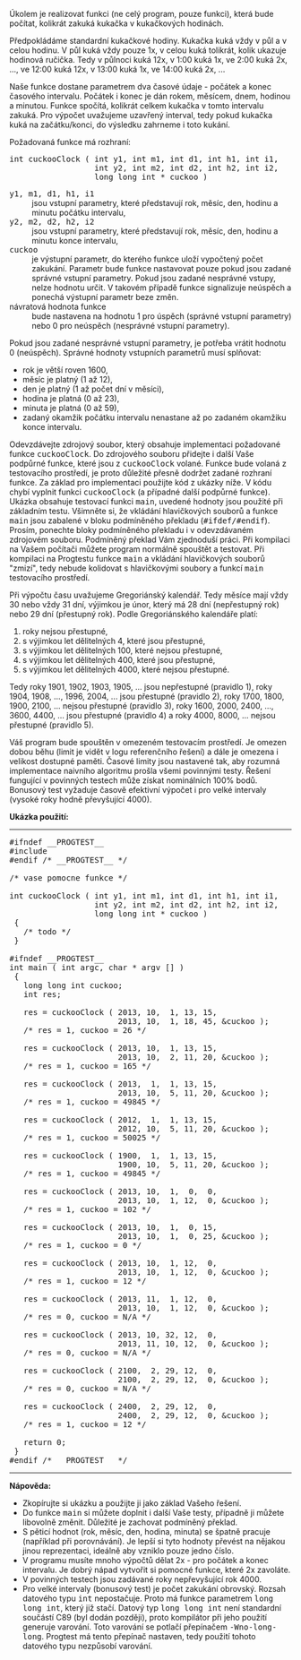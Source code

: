 Úkolem je realizovat funkci (ne celý program, pouze funkci), která bude počítat, kolikrát zakuká kukačka v kukačkových hodinách.

Předpokládáme standardní kukačkové hodiny. Kukačka kuká vždy v půl a v celou hodinu. V půl kuká vždy pouze 1x, v celou kuká tolikrát, kolik ukazuje hodinová ručička. Tedy v půlnoci kuká 12x, v 1:00 kuká 1x, ve 2:00 kuká 2x, ..., ve 12:00 kuká 12x, v 13:00 kuká 1x, ve 14:00 kuká 2x, ...

Naše funkce dostane parametrem dva časové údaje - počátek a konec časového intervalu. Počátek i konec je dán rokem, měsícem, dnem, hodinou a minutou. Funkce spočítá, kolikrát celkem kukačka v tomto intervalu zakuká. Pro výpočet uvažujeme uzavřený interval, tedy pokud kukačka kuká na začátku/konci, do výsledku zahrneme i toto kukání.

Požadovaná funkce má rozhraní:

<pre>int cuckooClock ( int y1, int m1, int d1, int h1, int i1,
                  int y2, int m2, int d2, int h2, int i2,
                  long long int * cuckoo )
</pre>

<dl>

<dt><tt>y1, m1, d1, h1, i1</tt></dt>

<dd>jsou vstupní parametry, které představují rok, měsíc, den, hodinu a minutu počátku intervalu,</dd>

<dt><tt>y2, m2, d2, h2, i2</tt></dt>

<dd>jsou vstupní parametry, které představují rok, měsíc, den, hodinu a minutu konce intervalu,</dd>

<dt><tt>cuckoo</tt></dt>

<dd>je výstupní parametr, do kterého funkce uloží vypočtený počet zakukání. Parametr bude funkce nastavovat pouze pokud jsou zadané správné vstupní parametry. Pokud jsou zadané nesprávné vstupy, nelze hodnotu určit. V takovém případě funkce signalizuje neúspěch a ponechá výstupní parametr beze změn.</dd>

<dt>návratová hodnota funkce</dt>

<dd>bude nastavena na hodnotu 1 pro úspěch (správné vstupní parametry) nebo 0 pro neúspěch (nesprávné vstupní parametry).</dd>

</dl>

Pokud jsou zadané nesprávné vstupní parametry, je potřeba vrátit hodnotu 0 (neúspěch). Správné hodnoty vstupních parametrů musí splňovat:

*   rok je větší roven 1600,
*   měsíc je platný (1 až 12),
*   den je platný (1 až počet dní v měsíci),
*   hodina je platná (0 až 23),
*   minuta je platná (0 až 59),
*   zadaný okamžik počátku intervalu nenastane až po zadaném okamžiku konce intervalu.

Odevzdávejte zdrojový soubor, který obsahuje implementaci požadované funkce <tt>cuckooClock</tt>. Do zdrojového souboru přidejte i další Vaše podpůrné funkce, které jsou z <tt>cuckooClock</tt> volané. Funkce bude volaná z testovacího prostředí, je proto důležité přesně dodržet zadané rozhraní funkce. Za základ pro implementaci použijte kód z ukázky níže. V kódu chybí vyplnit funkci <tt>cuckooClock</tt> (a případné další podpůrné funkce). Ukázka obsahuje testovací funkci <tt>main</tt>, uvedené hodnoty jsou použité při základním testu. Všimněte si, že vkládání hlavičkových souborů a funkce <tt>main</tt> jsou zabalené v bloku podmíněného překladu (<tt>#ifdef/#endif</tt>). Prosím, ponechte bloky podmíněného překladu i v odevzdávaném zdrojovém souboru. Podmíněný překlad Vám zjednoduší práci. Při kompilaci na Vašem počítači můžete program normálně spouštět a testovat. Při kompilaci na Progtestu funkce <tt>main</tt> a vkládání hlavičkových souborů "zmizí", tedy nebude kolidovat s hlavičkovými soubory a funkcí <tt>main</tt> testovacího prostředí.

Při výpočtu času uvažujeme Gregoriánský kalendář. Tedy měsíce mají vždy 30 nebo vždy 31 dní, výjimkou je únor, který má 28 dní (nepřestupný rok) nebo 29 dní (přestupný rok). Podle Gregoriánského kalendáře platí:

1.  roky nejsou přestupné,
2.  s výjimkou let dělitelných 4, které jsou přestupné,
3.  s výjimkou let dělitelných 100, které nejsou přestupné,
4.  s výjimkou let dělitelných 400, které jsou přestupné,
5.  s výjimkou let dělitelných 4000, které nejsou přestupné.

Tedy roky 1901, 1902, 1903, 1905, ... jsou nepřestupné (pravidlo 1), roky 1904, 1908, ..., 1996, 2004, ... jsou přestupné (pravidlo 2), roky 1700, 1800, 1900, 2100, ... nejsou přestupné (pravidlo 3), roky 1600, 2000, 2400, ..., 3600, 4400, ... jsou přestupné (pravidlo 4) a roky 4000, 8000, ... nejsou přestupné (pravidlo 5).

Váš program bude spouštěn v omezeném testovacím prostředí. Je omezen dobou běhu (limit je vidět v logu referenčního řešení) a dále je omezena i velikost dostupné paměti. Časové limity jsou nastavené tak, aby rozumná implementace naivního algoritmu prošla všemi povinnými testy. Řešení fungující v povinných testech může získat nominálních 100% bodů. Bonusový test vyžaduje časově efektivní výpočet i pro velké intervaly (vysoké roky hodně převyšující 4000).

**Ukázka použití:**  

* * *

<pre>#ifndef __PROGTEST__
#include <stdio.h>
#endif /* __PROGTEST__ */

/* vase pomocne funkce */

int cuckooClock ( int y1, int m1, int d1, int h1, int i1,
                  int y2, int m2, int d2, int h2, int i2,
                  long long int * cuckoo )
 {
   /* todo */
 }

#ifndef __PROGTEST__
int main ( int argc, char * argv [] )
 {
   long long int cuckoo;
   int res;

   res = cuckooClock ( 2013, 10,  1, 13, 15,
                       2013, 10,  1, 18, 45, &cuckoo );
   /* res = 1, cuckoo = 26 */

   res = cuckooClock ( 2013, 10,  1, 13, 15,
                       2013, 10,  2, 11, 20, &cuckoo );
   /* res = 1, cuckoo = 165 */

   res = cuckooClock ( 2013,  1,  1, 13, 15,
                       2013, 10,  5, 11, 20, &cuckoo );
   /* res = 1, cuckoo = 49845 */

   res = cuckooClock ( 2012,  1,  1, 13, 15,
                       2012, 10,  5, 11, 20, &cuckoo );
   /* res = 1, cuckoo = 50025 */

   res = cuckooClock ( 1900,  1,  1, 13, 15,
                       1900, 10,  5, 11, 20, &cuckoo );
   /* res = 1, cuckoo = 49845 */

   res = cuckooClock ( 2013, 10,  1,  0,  0,
                       2013, 10,  1, 12,  0, &cuckoo );
   /* res = 1, cuckoo = 102 */

   res = cuckooClock ( 2013, 10,  1,  0, 15,
                       2013, 10,  1,  0, 25, &cuckoo );
   /* res = 1, cuckoo = 0 */

   res = cuckooClock ( 2013, 10,  1, 12,  0,
                       2013, 10,  1, 12,  0, &cuckoo );
   /* res = 1, cuckoo = 12 */

   res = cuckooClock ( 2013, 11,  1, 12,  0,
                       2013, 10,  1, 12,  0, &cuckoo );
   /* res = 0, cuckoo = N/A */

   res = cuckooClock ( 2013, 10, 32, 12,  0,
                       2013, 11, 10, 12,  0, &cuckoo );
   /* res = 0, cuckoo = N/A */

   res = cuckooClock ( 2100,  2, 29, 12,  0,
                       2100,  2, 29, 12,  0, &cuckoo );
   /* res = 0, cuckoo = N/A */

   res = cuckooClock ( 2400,  2, 29, 12,  0,
                       2400,  2, 29, 12,  0, &cuckoo );
   /* res = 1, cuckoo = 12 */

   return 0;
 }
#endif /* __PROGTEST__ */
</pre>

* * *

**Nápověda:**  

*   Zkopírujte si ukázku a použijte ji jako základ Vašeho řešení.
*   Do funkce <tt>main</tt> si můžete doplnit i další Vaše testy, případně ji můžete libovolně změnit. Důležité je zachovat podmíněný překlad.
*   S pěticí hodnot (rok, měsíc, den, hodina, minuta) se špatně pracuje (například při porovnávání). Je lepší si tyto hodnoty převést na nějakou jinou reprezentaci, ideálně aby vzniklo pouze jedno číslo.
*   V programu musíte mnoho výpočtů dělat 2x - pro počátek a konec intervalu. Je dobrý nápad vytvořit si pomocné funkce, které 2x zavoláte.
*   V povinných testech jsou zadávané roky nepřevyšující rok 4000.
*   Pro velké intervaly (bonusový test) je počet zakukání obrovský. Rozsah datového typu <tt>int</tt> nepostačuje. Proto má funkce parametrem <tt>long long int</tt>, který již stačí. Datový typ <tt>long long int</tt> není standardní součástí C89 (byl dodán později), proto kompilátor při jeho použití generuje varování. Toto varování se potlačí přepínačem <tt>-Wno-long-long</tt>. Progtest má tento přepínač nastaven, tedy použití tohoto datového typu nezpůsobí varování.
